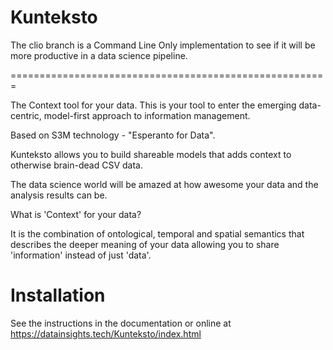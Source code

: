 # Kunteksto

The clio branch is a Command Line Only implementation to see if it will be more productive in a data science pipeline. 

=======================================================

The Context tool for your data. This is your tool to enter the emerging data-centric, model-first approach to information management. 

Based on S3M technology - "Esperanto for Data". 

Kunteksto allows you to build shareable models that adds context to otherwise brain-dead CSV data. 

The data science world will  be amazed at how awesome your data and the analysis results can be.

What is 'Context' for your data?

It is the combination of ontological, temporal and spatial semantics that describes the deeper meaning of your data allowing you to share 'information' instead of just 'data'.

# Installation

See the instructions in the documentation or online at https://datainsights.tech/Kunteksto/index.html




